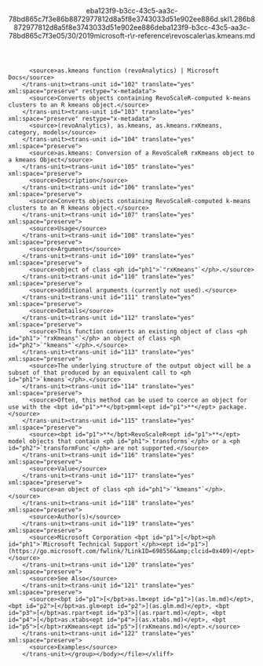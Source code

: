 <?xml version="1.0"?><xliff version="1.2" xmlns="urn:oasis:names:tc:xliff:document:1.2" xmlns:xsi="http://www.w3.org/2001/XMLSchema-instance" xsi:schemaLocation="urn:oasis:names:tc:xliff:document:1.2 xliff-core-1.2-transitional.xsd"><file datatype="xml" original="as.kmeans.md" source-language="en-US" target-language="en-US"><header><tool tool-id="mdxliff" tool-name="mdxliff" tool-version="1.0-8ab897d" tool-company="Microsoft" /><xliffext:skl_file_name xmlns:xliffext="urn:microsoft:content:schema:xliffextensions">eba123f9-b3cc-43c5-aa3c-78bd865c7f3e86b8872977812d8a5f8e3743033d51e902ee886d.skl</xliffext:skl_file_name><xliffext:version xmlns:xliffext="urn:microsoft:content:schema:xliffextensions">1.2</xliffext:version><xliffext:ms.openlocfilehash xmlns:xliffext="urn:microsoft:content:schema:xliffextensions">86b8872977812d8a5f8e3743033d51e902ee886d</xliffext:ms.openlocfilehash><xliffext:ms.sourcegitcommit xmlns:xliffext="urn:microsoft:content:schema:xliffextensions">eba123f9-b3cc-43c5-aa3c-78bd865c7f3e</xliffext:ms.sourcegitcommit><xliffext:ms.lasthandoff xmlns:xliffext="urn:microsoft:content:schema:xliffextensions">05/30/2019</xliffext:ms.lasthandoff><xliffext:ms.openlocfilepath xmlns:xliffext="urn:microsoft:content:schema:xliffextensions">microsoft-r\r-reference\revoscaler\as.kmeans.md</xliffext:ms.openlocfilepath></header><body><group id="content" extype="content"><trans-unit id="101" translate="yes" xml:space="preserve" restype="x-metadata">
          <source>as.kmeans function (revoAnalytics) | Microsoft Docs</source>
        </trans-unit><trans-unit id="102" translate="yes" xml:space="preserve" restype="x-metadata">
          <source>Converts objects containing RevoScaleR-computed k-means clusters to an R kmeans object.</source>
        </trans-unit><trans-unit id="103" translate="yes" xml:space="preserve" restype="x-metadata">
          <source>(revoAnalytics), as.kmeans, as.kmeans.rxKmeans, category, models</source>
        </trans-unit><trans-unit id="104" translate="yes" xml:space="preserve">
          <source>as.kmeans: Conversion of a RevoScaleR rxKmeans object to a kmeans Object</source>
        </trans-unit><trans-unit id="105" translate="yes" xml:space="preserve">
          <source>Description</source>
        </trans-unit><trans-unit id="106" translate="yes" xml:space="preserve">
          <source>Converts objects containing RevoScaleR-computed k-means clusters to an R kmeans object.</source>
        </trans-unit><trans-unit id="107" translate="yes" xml:space="preserve">
          <source>Usage</source>
        </trans-unit><trans-unit id="108" translate="yes" xml:space="preserve">
          <source>Arguments</source>
        </trans-unit><trans-unit id="109" translate="yes" xml:space="preserve">
          <source>object of class <ph id="ph1">`"rxKmeans"`</ph>.</source>
        </trans-unit><trans-unit id="110" translate="yes" xml:space="preserve">
          <source>additional arguments (currently not used).</source>
        </trans-unit><trans-unit id="111" translate="yes" xml:space="preserve">
          <source>Details</source>
        </trans-unit><trans-unit id="112" translate="yes" xml:space="preserve">
          <source>This function converts an existing object of class <ph id="ph1">`"rxKmeans"`</ph> an object of class <ph id="ph2">`"kmeans"`</ph>.</source>
        </trans-unit><trans-unit id="113" translate="yes" xml:space="preserve">
          <source>The underlying structure of the output object will be a subset of that produced by an equivalent call to <ph id="ph1">`kmeans`</ph>.</source>
        </trans-unit><trans-unit id="114" translate="yes" xml:space="preserve">
          <source>Often, this method can be used to coerce an object for use with the <bpt id="p1">**</bpt>pmml<ept id="p1">**</ept> package.</source>
        </trans-unit><trans-unit id="115" translate="yes" xml:space="preserve">
          <source><bpt id="p1">**</bpt>RevoScaleR<ept id="p1">**</ept> model objects that contain <ph id="ph1">`transforms`</ph> or a <ph id="ph2">`transformFunc`</ph> are not supported.</source>
        </trans-unit><trans-unit id="116" translate="yes" xml:space="preserve">
          <source>Value</source>
        </trans-unit><trans-unit id="117" translate="yes" xml:space="preserve">
          <source>an object of class <ph id="ph1">`"kmeans"`</ph>.</source>
        </trans-unit><trans-unit id="118" translate="yes" xml:space="preserve">
          <source>Author(s)</source>
        </trans-unit><trans-unit id="119" translate="yes" xml:space="preserve">
          <source>Microsoft Corporation <bpt id="p1">[</bpt><ph id="ph1">`Microsoft Technical Support`</ph><ept id="p1">](https://go.microsoft.com/fwlink/?LinkID=698556&amp;clcid=0x409)</ept></source>
        </trans-unit><trans-unit id="120" translate="yes" xml:space="preserve">
          <source>See Also</source>
        </trans-unit><trans-unit id="121" translate="yes" xml:space="preserve">
          <source><bpt id="p1">[</bpt>as.lm<ept id="p1">](as.lm.md)</ept>, <bpt id="p2">[</bpt>as.glm<ept id="p2">](as.glm.md)</ept>, <bpt id="p3">[</bpt>as.rpart<ept id="p3">](as.rpart.md)</ept>, <bpt id="p4">[</bpt>as.xtabs<ept id="p4">](as.xtabs.md)</ept>, <bpt id="p5">[</bpt>rxKmeans<ept id="p5">](rxKmeans.md)</ept>.</source>
        </trans-unit><trans-unit id="122" translate="yes" xml:space="preserve">
          <source>Examples</source>
        </trans-unit></group></body></file></xliff>